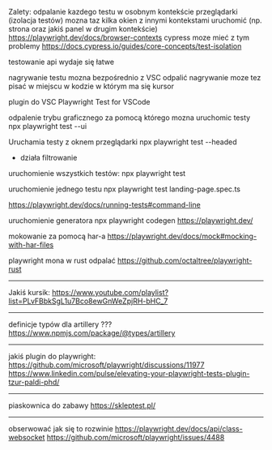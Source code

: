 Zalety:
odpalanie kazdego testu w osobnym kontekście przeglądarki (izolacja testów)
mozna taz kilka okien z innymi kontekstami uruchomić (np. strona oraz jakiś panel w drugim kontekście)
https://playwright.dev/docs/browser-contexts
cypress moze mieć z tym problemy
https://docs.cypress.io/guides/core-concepts/test-isolation


testowanie api wydaje się łatwe

nagrywanie testu mozna bezpośrednio z VSC odpalić
nagrywanie moze tez pisać w miejscu w kodzie w którym ma się kursor


plugin do VSC
Playwright Test for VSCode


odpalenie trybu graficznego za pomocą którego mozna uruchomic testy
npx playwright test --ui

Uruchamia testy z oknem przeglądarki
npx playwright test --headed


+ działa filtrowanie


uruchomienie wszystkich testów:
npx playwright test


uruchomienie jednego testu
npx playwright test landing-page.spec.ts


https://playwright.dev/docs/running-tests#command-line


uruchomienie generatora
npx playwright codegen https://playwright.dev/

mokowanie za pomocą har-a
https://playwright.dev/docs/mock#mocking-with-har-files


playwright mona w rust odpalać
https://github.com/octaltree/playwright-rust

--------
Jakiś kursik:
https://www.youtube.com/playlist?list=PLvFBbkSgL1u7Bco8ewGnWeZpjRH-bHC_7

--------
definicje typów dla artillery ???
https://www.npmjs.com/package/@types/artillery

--------
jakiś plugin do playwright:
https://github.com/microsoft/playwright/discussions/11977
https://www.linkedin.com/pulse/elevating-your-playwright-tests-plugin-tzur-paldi-phd/


-------
piaskownica do zabawy
https://skleptest.pl/


-----
obserwować jak się to rozwinie
https://playwright.dev/docs/api/class-websocket
https://github.com/microsoft/playwright/issues/4488

